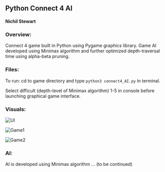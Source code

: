 ## Python Connect 4 AI 
#### Nichil Stewart

### Overview:
Connect 4 game built in Python using Pygame graphics library. Game AI developed using 
Minimax algorithm and further optimized depth-traversal time using alpha-beta pruning. 

### Files:
To run: cd to game directory and type `python3 connect4_AI.py` in terminal.

Select difficult (depth-level of Minimax algorithm) 1-5 in console before launching 
graphical game interface. 

### Visuals:
![UI](https://raw.githubusercontent.com/nichilstewart/connect4-game-ai/main/imgs/ui.png)

![Game1](https://raw.githubusercontent.com/nichilstewart/connect4-game-ai/main/imgs/game1.png)

![Game2](https://raw.githubusercontent.com/nichilstewart/connect4-game-ai/main/imgs/game2.png)

 
### AI:
AI is developed using Minimax algorithm ... (to be continued)

